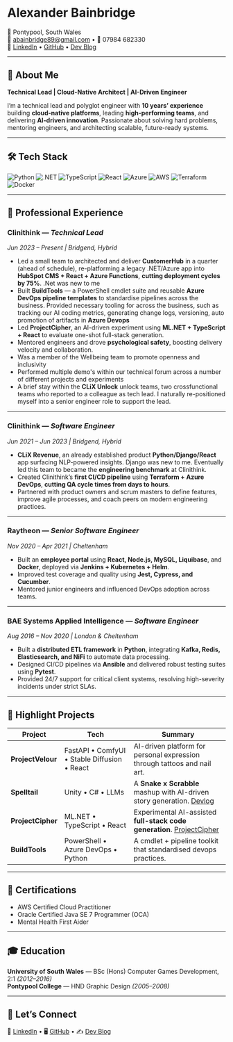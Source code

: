 # Alexander Bainbridge

📍 Pontypool, South Wales  
📧 [abainbridge89@gmail.com](mailto:abainbridge89@gmail.com) • 📱 07984 682330  
🔗 [LinkedIn](https://www.linkedin.com/in/alex-bainbridge-84a670116) • [GitHub](https://github.com/bain2236) • [Dev Blog](https://dev.to/bain_forge_games)

---

## 🚀 About Me

**Technical Lead | Cloud-Native Architect | AI-Driven Engineer**

I’m a technical lead and polyglot engineer with **10 years’ experience** building **cloud-native platforms**, leading **high-performing teams**, and delivering **AI-driven innovation**. Passionate about solving hard problems, mentoring engineers, and architecting scalable, future-ready systems.

---

## 🛠️ Tech Stack

![Python](https://img.shields.io/badge/-Python-3776AB?style=for-the-badge&logo=python&logoColor=white)
![.NET](https://img.shields.io/badge/-.NET-512BD4?style=for-the-badge&logo=dotnet&logoColor=white)
![TypeScript](https://img.shields.io/badge/-TypeScript-3178C6?style=for-the-badge&logo=typescript&logoColor=white)
![React](https://img.shields.io/badge/-React-61DAFB?style=for-the-badge&logo=react&logoColor=black)
![Azure](https://img.shields.io/badge/-Azure-0078D4?style=for-the-badge&logo=microsoftazure&logoColor=white)
![AWS](https://img.shields.io/badge/-AWS-232F3E?style=for-the-badge&logo=amazonaws&logoColor=white)
![Terraform](https://img.shields.io/badge/-Terraform-7B42BC?style=for-the-badge&logo=terraform&logoColor=white)
![Docker](https://img.shields.io/badge/-Docker-2496ED?style=for-the-badge&logo=docker&logoColor=white)

---

## 💼 Professional Experience

### **Clinithink** — *Technical Lead*  
*Jun 2023 – Present | Bridgend, Hybrid*

- Led a small team to architected and deliver **CustomerHub** in a quarter (ahead of schedule), re-platforming a legacy .NET/Azure app into **HubSpot CMS + React + Azure Functions**, **cutting deployment cycles by 75%**. .Net was new to me
- Built **BuildTools** — a PowerShell cmdlet suite and reusable **Azure DevOps pipeline templates** to standardise pipelines across the business. Provided necessary tooling for across the business, such as tracking our AI coding metrics, generating change logs, versioning, auto promotion of artifacts in **Azure Devops**
- Led **ProjectCipher**, an AI-driven experiment using **ML.NET + TypeScript + React** to evaluate one-shot full-stack generation.
- Mentored engineers and drove **psychological safety**, boosting delivery velocity and collaboration.
- Was a member of the Wellbeing team to promote openness and inclusivity
- Performed multiple demo's within our technical forum across a number of different projects and experiments
- A brief stay within the **CLiX Unlock** unlock teams, two crossfunctional teams who reported to a colleague as tech lead. I naturally re-positioned myself into a senior engineer role to support the lead.

---

### **Clinithink** — *Software Engineer*  
*Jun 2021 – Jun 2023 | Bridgend, Hybrid*

- **CLiX Revenue**, an already established product **Python/Django/React** app surfacing NLP-powered insights. Django was new to me. Eventually led this team to became the **engineering benchmark** at Clinithink.
- Created Clinithink’s **first CI/CD pipeline** using **Terraform + Azure DevOps**, **cutting QA cycle times from days to hours**.
- Partnered with product owners and scrum masters to define features, improve agile processes, and coach peers on modern engineering practices.


---

### **Raytheon** — *Senior Software Engineer*  
*Nov 2020 – Apr 2021 | Cheltenham*

- Built an **employee portal** using **React, Node.js, MySQL, Liquibase**, and **Docker**, deployed via **Jenkins + Kubernetes + Helm**.
- Improved test coverage and quality using **Jest, Cypress, and Cucumber**.
- Mentored junior engineers and influenced DevOps adoption across teams.

---

### **BAE Systems Applied Intelligence** — *Software Engineer*  
*Aug 2016 – Nov 2020 | London & Cheltenham*

- Built a **distributed ETL framework** in **Python**, integrating **Kafka, Redis, Elasticsearch, and NiFi** to automate data processing.
- Designed CI/CD pipelines via **Ansible** and delivered robust testing suites using **Pytest**.
- Provided 24/7 support for critical client systems, resolving high-severity incidents under strict SLAs.

---

## 🌟 Highlight Projects

| Project | Tech | Summary |
|--------|------|---------|
| **ProjectVelour** | FastAPI • ComfyUI • Stable Diffusion • React | AI-driven platform for personal expression through tattoos and nail art. |
| **Spelltail** | Unity • C# • LLMs | A **Snake x Scrabble** mashup with AI-driven story generation. [Devlog](https://dev.to/bain_forge_games) |
| **ProjectCipher** | ML.NET • TypeScript • React | Experimental AI-assisted **full-stack code generation**. [ProjectCipher](https://github.com/bain2236/ProjectCipher) |
| **BuildTools** | PowerShell • Azure DevOps • Python | A cmdlet + pipeline toolkit that standardised devops practices. |

---

## 📜 Certifications

- AWS Certified Cloud Practitioner  
- Oracle Certified Java SE 7 Programmer (OCA)  
- Mental Health First Aider

---

## 🎓 Education

**University of South Wales** — BSc (Hons) Computer Games Development, 2:1 *(2012–2016)*  
**Pontypool College** — HND Graphic Design *(2005–2008)*

---

## 🔗 Let’s Connect

💼 [LinkedIn](https://www.linkedin.com/in/alex-bainbridge-84a670116) • 🖥️ [GitHub](https://github.com/bain2236) • ✍️ [Dev Blog](https://dev.to/bain_forge_games)
